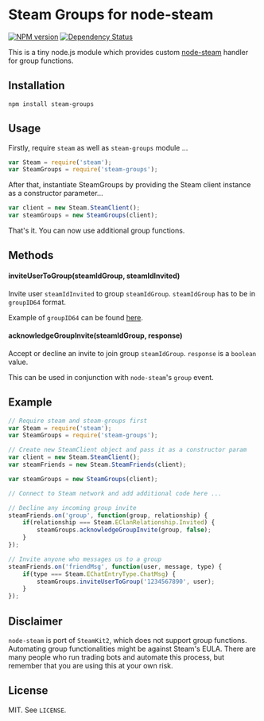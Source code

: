 # Steam Groups for node-steam

[![NPM version](http://img.shields.io/npm/v/steam-groups.svg?style=flat)](https://www.npmjs.org/package/steam-groups)
[![Dependency Status](https://david-dm.org/scholtzm/node-steam-groups.svg?style=flat)](https://david-dm.org/scholtzm/node-steam-groups)

This is a tiny node.js module which provides custom [node-steam](https://github.com/seishun/node-steam) handler for group functions.

## Installation

```
npm install steam-groups
```

## Usage

Firstly, require `steam` as well as `steam-groups` module ...

```js
var Steam = require('steam');
var SteamGroups = require('steam-groups');
```

After that, instantiate SteamGroups by providing the Steam client instance as a constructor parameter...

```js
var client = new Steam.SteamClient();
var steamGroups = new SteamGroups(client);
```

That's it. You can now use additional group functions.

## Methods

#### inviteUserToGroup(steamIdGroup, steamIdInvited)

Invite user `steamIdInvited` to group `steamIdGroup`. `steamIdGroup` has to be in `groupID64` format.

Example of `groupID64` can be found [here](http://steamcommunity.com/groups/tradingcards/memberslistxml/).

#### acknowledgeGroupInvite(steamIdGroup, response)

Accept or decline an invite to join group `steamIdGroup`. `response` is a `boolean` value.

This can be used in conjunction with `node-steam`'s `group` event.

## Example

```js
// Require steam and steam-groups first
var Steam = require('steam');
var SteamGroups = require('steam-groups');

// Create new SteamClient object and pass it as a constructor param
var client = new Steam.SteamClient();
var steamFriends = new Steam.SteamFriends(client);

var steamGroups = new SteamGroups(client);

// Connect to Steam network and add additional code here ...

// Decline any incoming group invite
steamFriends.on('group', function(group, relationship) {
    if(relationship === Steam.EClanRelationship.Invited) {
        steamGroups.acknowledgeGroupInvite(group, false);
    }
});

// Invite anyone who messages us to a group
steamFriends.on('friendMsg', function(user, message, type) {
    if(type === Steam.EChatEntryType.ChatMsg) {
        steamGroups.inviteUserToGroup('1234567890', user);
    }
});
```

## Disclaimer

`node-steam` is port of `SteamKit2`, which does not support group functions. Automating group functionalities might be against Steam's EULA. There are many people who run trading bots and automate this process, but remember that you are using this at your own risk.

## License

MIT. See `LICENSE`.
